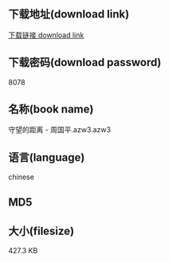 ## 下载地址(download link)
[下载链接 download link](https://voluble-croquembouche-d321dc.netlify.app/?s=%E5%AE%88%E6%9C%9B%E7%9A%84%E8%B7%9D%E7%A6%BB+-+%E5%91%A8%E5%9B%BD%E5%B9%B3.azw3)

## 下载密码(download password)
8078

## 名称(book name)
守望的距离 - 周国平.azw3.azw3

## 语言(language)
chinese

## MD5


## 大小(filesize)
427.3 KB
